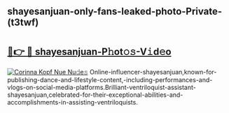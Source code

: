 ## shayesanjuan-only-fans​-leaked-photo​-Private-(t3twf)


# <h2><a href="https://mediaupload.pro?title=shayesanjuan&ref=git">🔗👉 🔴 shayesanjuan-P𝚑ot𝚘𝚜-V𝚒d𝚎o</a></h2>

[![Corinna Kopf Nue Nu𝚍e𝚜](https://i.imgur.com/0qMVB7G.gif)](https://mediaupload.pro?title=shayesanjuan&ref=git)
Online-influencer-shayesanjuan,known-for-publishing-dance-and-lifestyle-content,-including-performances-and-vlogs-on-social-media-platforms.Brilliant-ventriloquist-assistant-shayesanjuan,celebrated-for-their-exceptional-abilities-and-accomplishments-in-assisting-ventriloquists.  